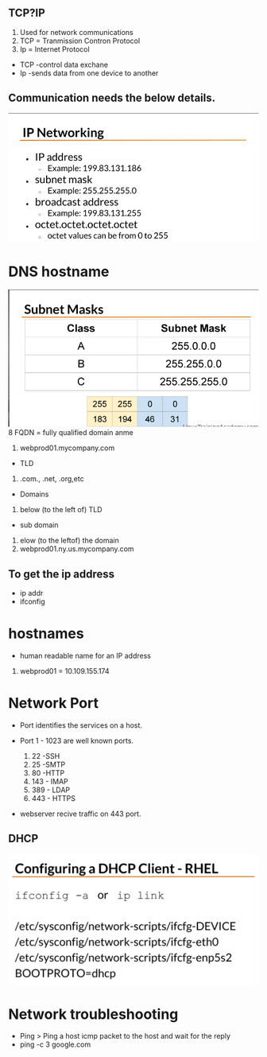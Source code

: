 ## TCP?IP
 1. Used for network communications
 2. TCP = Tranmission Contron Protocol
 3. Ip = Internet Protocol

* TCP -control data exchane
* Ip -sends data from one device to another

## Communication needs the below details.
 ![Linux Directories](communication.PNG?raw=true "Title")

# DNS hostname

![Linux Directories](subnet.PNG?raw=true "Title")
8 FQDN = fully qualified domain anme
 1. webprod01.mycompany.com

* TLD
 1. .com., .net, .org,etc

* Domains
1. below (to the left of) TLD

* sub domain
 1. elow (to the leftof) the domain
 2. webprod01.ny.us.mycompany.com

## To get the ip address
* ip addr
* ifconfig

# hostnames
* human readable name for an IP address
 1. webprod01 = 10.109.155.174

# Network Port
* Port identifies the services on a host.
* Port 1 - 1023 are well known ports.
  1. 22 -SSH
  2. 25 -SMTP
  3. 80 -HTTP
  4. 143 - IMAP
  5. 389 - LDAP
  6. 443 - HTTPS

* webserver recive traffic on 443 port.

## DHCP
![Linux Directories](dhcpconfigure.PNG?raw=true "Title")

# Network troubleshooting
* Ping > Ping a host icmp packet to the host and wait for the reply
* ping -c 3 google.com
